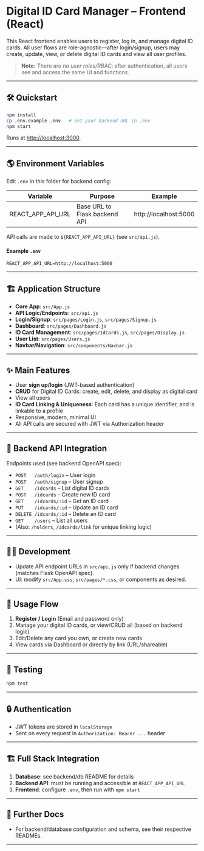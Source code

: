 # Digital ID Card Manager – Frontend (React)

This React frontend enables users to register, log in, and manage digital ID cards. All user flows are role-agnostic—after login/signup, users may create, update, view, or delete digital ID cards and view all user profiles.

> **Note:** There are _no user roles/RBAC_: after authentication, all users see and access the same UI and functions.

---

## 🛠 Quickstart

```bash
npm install
cp .env.example .env   # Set your backend URL in .env
npm start
```
Runs at [http://localhost:3000](http://localhost:3000).

---

## 🌎 Environment Variables

Edit `.env` in this folder for backend config:

| Variable              | Purpose                            | Example                       |
|-----------------------|------------------------------------|-------------------------------|
| REACT_APP_API_URL     | Base URL to Flask backend API      | http://localhost:5000         |

API calls are made to `${REACT_APP_API_URL}` (see `src/api.js`).

#### Example `.env`
```
REACT_APP_API_URL=http://localhost:5000
```

---

## 🏗️ Application Structure

- **Core App**: `src/App.js`
- **API Logic/Endpoints**: `src/api.js`
- **Login/Signup**: `src/pages/Login.js`, `src/pages/Signup.js`
- **Dashboard**: `src/pages/Dashboard.js`
- **ID Card Management**: `src/pages/IdCards.js`, `src/pages/Display.js`
- **User List**: `src/pages/Users.js`
- **Navbar/Navigation**: `src/components/Navbar.js`

---

## ✨ Main Features

- User **sign up/login** (JWT-based authentication)
- **CRUD** for Digital ID Cards: create, edit, delete, and display as digital card
- View all users
- **ID Card Linking & Uniqueness**: Each card has a unique identifier, and is linkable to a profile
- Responsive, modern, minimal UI
- All API calls are secured with JWT via Authorization header

---

## 🔗 Backend API Integration

Endpoints used (see backend OpenAPI spec):

- `POST   /auth/login` – User login
- `POST   /auth/signup` – User signup
- `GET    /idcards` – List digital ID cards
- `POST   /idcards` – Create new ID card
- `GET    /idcards/:id` – Get an ID card
- `PUT    /idcards/:id` – Update an ID card
- `DELETE /idcards/:id` – Delete an ID card
- `GET    /users` – List all users
- (Also: `/holders`, `/idcards/link` for unique linking logic)

---

## 🧑‍💻 Development

- Update API endpoint URLs in `src/api.js` only if backend changes (matches Flask OpenAPI spec).
- UI: modify `src/App.css`, `src/pages/*.css`, or components as desired.

---

## 📲 Usage Flow

1. **Register / Login** (Email and password only)
2. Manage your digital ID cards, or view/CRUD all (based on backend logic)
3. Edit/Delete any card you own, or create new cards
4. View cards via Dashboard or directly by link (URL/shareable)

---

## 🧪 Testing

```bash
npm test
```

---

## 🔒 Authentication

- JWT tokens are stored in `localStorage`
- Sent on every request in `Authorization: Bearer ...` header

---

## 🏗️ Full Stack Integration

1. **Database**: see backend/db README for details
2. **Backend API**: must be running and accessible at `REACT_APP_API_URL`
3. **Frontend**: configure `.env`, then run with `npm start`

---

## 📃 Further Docs

- For backend/database configuration and schema, see their respective READMEs.

---

